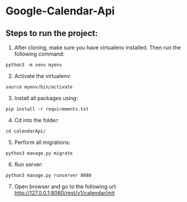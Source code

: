 # Google-Calendar-Api

## Steps to run the project:

1. After cloning, make sure you have virtualenv installed. Then run the following command:

```
python3 -m venv myenv   
```
2. Activate the virtualenv:

```
source myenv/bin/activate
```

3. Install all packages using: 
``` 
pip install -r requirements.txt 
```

4. Cd into the folder: 
``` 
cd calendarApi/ 
```

5. Perform all migrations: 
``` 
python3 manage.py migrate
```

6. Run server: 
``` 
python3 manage.py runserver 8080
```

7. Open browser and go to the following url: http://127.0.0.1:8080/rest/v1/calendar/init

